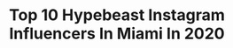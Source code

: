 ---
title: Top 10 Hypebeast Instagram Influencers In Miami In 2020
description: >-
  Find top hypebeast Instagram influencers in Miami in 2020. Most popular hashtags: #miami #hypebeast #fashion #art.
platform: Instagram
profiles:
  - username: "linusnixdorf"
    fullname: >-
      Linus Nixdorf
    location: "United States"
    followers: 5355
    engagement: 1982
    commentsToLikes: 0.155110
    avatar: "https://scontent-lhr8-1.cdninstagram.com/v/t51.2885-19/s320x320/88982181_1327457090780136_8040787426517450752_n.jpg?_nc_ht=scontent-lhr8-1.cdninstagram.com&_nc_ohc=Io3c2KFY13AAX827D09&oh=695e6e1fc96ad3525fa5155ce259e2e4&oe=5EB9C52F"
    verified: false
    hashtags: "#stoneisland, #diorbag, #lamborghini, #verbandbotanischergaerten"
  - username: "museumofgraffiti"
    fullname: >-
      Museum of Graffiti
    location: "United States"
    followers: 25460
    engagement: 257
    commentsToLikes: 0.025114
    avatar: "https://scontent-ams4-1.cdninstagram.com/v/t51.2885-19/s320x320/70593725_648966965595454_2494184849925996544_n.jpg?_nc_ht=scontent-ams4-1.cdninstagram.com&_nc_ohc=bV1wIXq3d_kAX_CNz2l&oh=1f22438732b0aae1bd397c4c361117f4&oe=5EAC9B16"
    verified: false
    hashtags: "#merchdrop, #cuba, #wynwoodmiami, #flamingo"
  - username: "goopmassta"
    fullname: >-
      GoopMassta©
    location: "United States"
    followers: 27026
    engagement: 87
    commentsToLikes: 0.031242
    avatar: "https://scontent-ams4-1.cdninstagram.com/v/t51.2885-19/s320x320/73022940_751914111958273_2097837906277171200_n.jpg?_nc_ht=scontent-ams4-1.cdninstagram.com&_nc_ohc=nuEHaQkKwPQAX-zyWzV&oh=46157a780874c1374f3912810cb7a63f&oe=5EB70A03"
    verified: false
    hashtags: "#websitedesigner, #kawsforsale, #driptohard, #newyork"
  - username: "99visuals"
    fullname: >-
      Franco
    location: "United States"
    followers: 5534
    engagement: 556
    commentsToLikes: 0.095296
    avatar: "https://scontent-amt2-1.cdninstagram.com/v/t51.2885-19/s320x320/13473219_1793045330940879_895242565_a.jpg?_nc_ht=scontent-amt2-1.cdninstagram.com&_nc_ohc=-d6qtMaPZpoAX-gb_Vg&oh=d616b00af44ff5ce1eebe485974c0836&oe=5EB0C5B9"
    verified: false
    hashtags: "#birthdayboy, #rollingstone, #sonya7, #florida"
  - username: "mariankurpanov"
    fullname: >-
      Marian
    location: "United States"
    followers: 14735
    engagement: 684
    commentsToLikes: 0.019862
    avatar: "https://scontent-lhr8-1.cdninstagram.com/v/t51.2885-19/s320x320/61064008_2383814071898417_7432913197511737344_n.jpg?_nc_ht=scontent-lhr8-1.cdninstagram.com&_nc_ohc=BUPZSI6EdrQAX8cFooq&oh=56b8edf7f01c1b2878ecf3f0f5481ea9&oe=5EB92D52"
    verified: false
    hashtags: "#motorcycle, #professional, #austria, #dontsmokekids"
  - username: "bykev"
    fullname: >-
      Kevin Leyva 🇺🇸🇨🇺
    location: "United States"
    followers: 19997
    engagement: 533
    commentsToLikes: 0.110273
    avatar: "https://scontent-ams4-1.cdninstagram.com/v/t51.2885-19/s320x320/91680460_509454569746122_8950655469123272704_n.jpg?_nc_ht=scontent-ams4-1.cdninstagram.com&_nc_ohc=VQWfrZ5kYYMAX_kh4cm&oh=0c39992bd22a97cd377b4dbb24237458&oe=5EBAE1DE"
    verified: false
    hashtags: "#visualmobs, #vfx, #red, #bandana"
  - username: "karinatio"
    fullname: >-
      Kurly Karina 🦁
    location: "United States"
    followers: 10746
    engagement: 449
    commentsToLikes: 0.049704
    avatar: "https://scontent-lhr8-1.cdninstagram.com/v/t51.2885-19/s320x320/91014600_242690273789331_7187876195059367936_n.jpg?_nc_ht=scontent-lhr8-1.cdninstagram.com&_nc_ohc=JhzxjMl761QAX875iBI&oh=563a333a5ef6a590ebdb637f6e847444&oe=5EBCB49A"
    verified: false
    hashtags: "#corechores, #hair, #curly, #curlyhairkillas"
  - username: "solebyjc"
    fullname: >-
      Jean Carlos
    location: "United States"
    followers: 85225
    engagement: 332
    commentsToLikes: 0.323435
    avatar: "https://scontent-lhr8-1.cdninstagram.com/v/t51.2885-19/s320x320/46077298_379764142592911_7184136824732778496_n.jpg?_nc_ht=scontent-lhr8-1.cdninstagram.com&_nc_ohc=BHO_1nALeZMAX9S0sR3&oh=6371b1b096cd8a4ad8ef41aeaa01ee8a&oe=5EBADA6F"
    verified: false
    hashtags: "#hypefeet, #yeezyrotation, #hypebeastkicks, #solebyjc"
  - username: "its_holes"
    fullname: >-
      James
    location: "United States"
    followers: 29496
    engagement: 240
    commentsToLikes: 0.042760
    avatar: "https://scontent-ams4-1.cdninstagram.com/v/t51.2885-19/s320x320/91293407_230086301689451_2852752947706593280_n.jpg?_nc_ht=scontent-ams4-1.cdninstagram.com&_nc_ohc=7Frczujs76MAX9ChWEh&oh=f0acc05d7d64087e17d9273239a59229&oe=5EB9BC49"
    verified: false
    hashtags: "#djimavicpro, #portraitstream, #moodyports, #covid"
  - username: "byflore"
    fullname: >-
      Christopher Florentino "Flore"
    location: "United States"
    followers: 34446
    engagement: 122
    commentsToLikes: 0.028576
    avatar: "https://scontent-lht6-1.cdninstagram.com/v/t51.2885-19/s320x320/84314244_533532517543895_7907605163592908800_n.jpg?_nc_ht=scontent-lht6-1.cdninstagram.com&_nc_ohc=wmotApRBc88AX-2UpK4&oh=8f25d84c6af2e3cb9b9e541de8becd90&oe=5EB31E51"
    verified: false
    hashtags: "#newyorkart, #georgecondo, #larrygagosian, #painting"
---